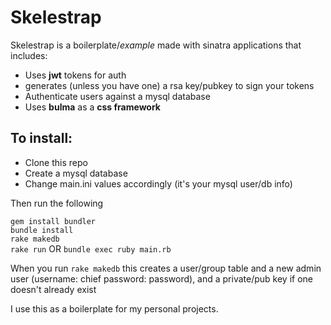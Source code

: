 # Skelestrap  
Skelestrap is a boilerplate/*example* made with sinatra applications that includes:  
* Uses **jwt** tokens for auth  
 * generates (unless you have one) a rsa key/pubkey to sign your tokens
* Authenticate users against a mysql database  
* Uses **bulma** as a **css framework**  

## To install:  
* Clone this repo
* Create a mysql database  
* Change main.ini values accordingly (it's your mysql user/db info)  

Then run the following  

`gem install bundler`  
`bundle install`  
`rake makedb`  
`rake run` OR `bundle exec ruby main.rb`  

When you run `rake makedb` this creates a user/group table and a new admin user (username: chief password: password), and a private/pub key if one doesn't already exist


I use this as a boilerplate for my personal projects.